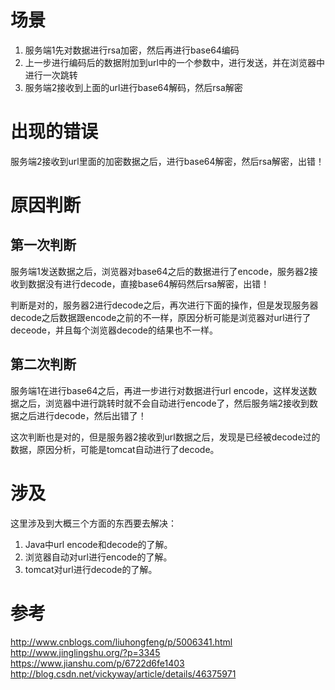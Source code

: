 # 场景

1. 服务端1先对数据进行rsa加密，然后再进行base64编码
2. 上一步进行编码后的数据附加到url中的一个参数中，进行发送，并在浏览器中进行一次跳转
3. 服务端2接收到上面的url进行base64解码，然后rsa解密

# 出现的错误

服务端2接收到url里面的加密数据之后，进行base64解密，然后rsa解密，出错！

# 原因判断
## 第一次判断
服务端1发送数据之后，浏览器对base64之后的数据进行了encode，服务器2接收到数据没有进行decode，直接base64解码然后rsa解密，出错！

判断是对的，服务器2进行decode之后，再次进行下面的操作，但是发现服务器decode之后数据跟encode之前的不一样，原因分析可能是浏览器对url进行了deceode，并且每个浏览器decode的结果也不一样。

## 第二次判断
服务端1在进行base64之后，再进一步进行对数据进行url encode，这样发送数据之后，浏览器中进行跳转时就不会自动进行encode了，然后服务端2接收到数据之后进行decode，然后出错了！

这次判断也是对的，但是服务器2接收到url数据之后，发现是已经被decode过的数据，原因分析，可能是tomcat自动进行了decode。

# 涉及

这里涉及到大概三个方面的东西要去解决：

1. Java中url encode和decode的了解。
2. 浏览器自动对url进行encode的了解。
3. tomcat对url进行decode的了解。

# 参考
http://www.cnblogs.com/liuhongfeng/p/5006341.html
http://www.jinglingshu.org/?p=3345
https://www.jianshu.com/p/6722d6fe1403
http://blog.csdn.net/vickyway/article/details/46375971
